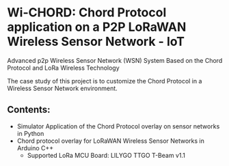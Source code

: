 # Wi-CHORD: Chord Protocol application on a P2P LoRaWAN Wireless Sensor Network - IoT
Advanced p2p Wireless Sensor Network (WSN) System Based on the Chord Protocol and LoRa Wireless Technology

The case study of this project is to customize the Chord Protocol in a Wireless Sensor Network environment.

## Contents:
- Simulator Application of the Chord Protocol overlay on sensor networks in Python
- Chord protocol overlay for LoRaWAN Wireless Sensor Networks in Arduino C++
  * Supported LoRa MCU Board: LILYGO TTGO T-Beam v1.1

